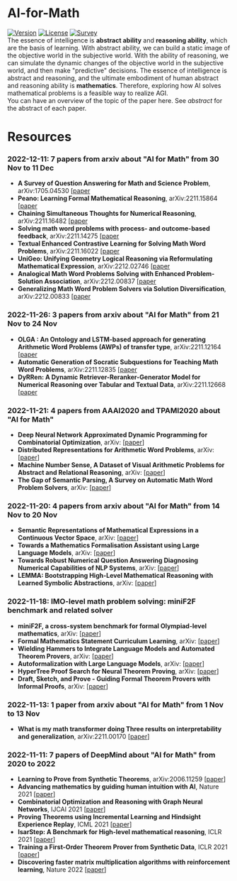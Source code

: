 # AI-for-Math
[![Version](https://img.shields.io/badge/Version-1.0.0-brightgreen)](https://github.com/BitSecret/AI-for-Math)
[![License](https://img.shields.io/badge/License-MIT-green)](https://opensource.org/licenses/MIT)
[![Survey](https://img.shields.io/badge/Survey-AI4Math-blue)](https://github.com/BitSecret/AI-for-Math)  
The essence of intelligence is **abstract ability** and **reasoning ability**, which are the basis of learning. With abstract ability, we can build a static image of the objective world in the subjective world. With the ability of reasoning, we can simulate the dynamic changes of the objective world in the subjective world, and then make "predictive" decisions. The essence of intelligence is abstract and reasoning, and the ultimate embodiment of human abstract and reasoning ability is **mathematics**. Therefore, exploring how AI solves mathematical problems is a feasible way to realize AGI.  
You can have an overview of the topic of the paper here. See *abstract* for the abstract of each paper.  

# Resources

### 2022-12-11: 7 papers from arxiv about "AI for Math" from 30 Nov to 11 Dec
- **A Survey of Question Answering for Math and Science Problem**, arXiv:1705.04530 [[paper](https://arxiv.org/abs/1705.04530)
- **Peano: Learning Formal Mathematical Reasoning**, arXiv:2211.15864 [[paper](https://arxiv.org/abs/2211.15864)
- **Chaining Simultaneous Thoughts for Numerical Reasoning**, arXiv:2211.16482 [[paper](https://arxiv.org/abs/2211.16482)
- **Solving math word problems with process- and outcome-based feedback**, arXiv:2211.14275 [[paper](https://arxiv.org/abs/2211.14275)
- **Textual Enhanced Contrastive Learning for Solving Math Word Problems**, arXiv:2211.16022 [[paper](https://arxiv.org/abs/2211.16022)
- **UniGeo: Unifying Geometry Logical Reasoning via Reformulating Mathematical Expression**, arXiv:2212.02746 [[paper](https://arxiv.org/abs/2212.02746)
- **Analogical Math Word Problems Solving with Enhanced Problem-Solution Association**, arXiv:2212.00837 [[paper](https://arxiv.org/abs/2212.00837)
- **Generalizing Math Word Problem Solvers via Solution Diversification**, arXiv:2212.00833 [[paper](https://arxiv.org/abs/2212.00833)

### 2022-11-26: 3 papers from arxiv about "AI for Math" from 21 Nov to 24 Nov
- **OLGA : An Ontology and LSTM-based approach for generating Arithmetic Word Problems (AWPs) of transfer type**, arXiv:2211.12164 [[paper](https://arxiv.org/abs/2211.12164)
- **Automatic Generation of Socratic Subquestions for Teaching Math Word Problems**, arXiv:2211.12835 [[paper](https://arxiv.org/abs/2211.12835)
- **DyRRen: A Dynamic Retriever-Reranker-Generator Model for Numerical Reasoning over Tabular and Textual Data**, arXiv:2211.12668 [[paper](https://arxiv.org/abs/2211.12668)

### 2022-11-21: 4 papers from AAAI2020 and TPAMI2020 about "AI for Math"
- **Deep Neural Network Approximated Dynamic Programming for Combinatorial Optimization**, arXiv: [[paper]()]
- **Distributed Representations for Arithmetic Word Problems**, arXiv: [[paper]()]
- **Machine Number Sense, A Dataset of Visual Arithmetic Problems for Abstract and Relational Reasoning**, arXiv: [[paper]()]
- **The Gap of Semantic Parsing, A Survey on Automatic Math Word Problem Solvers**, arXiv: [[paper]()]

### 2022-11-20: 4 papers from arxiv about "AI for Math" from 14 Nov to 20 Nov
- **Semantic Representations of Mathematical Expressions in a Continuous Vector Space**, arXiv: [[paper]()]
- **Towards a Mathematics Formalisation Assistant using Large Language Models**, arXiv: [[paper]()]
- **Towards Robust Numerical Question Answering Diagnosing Numerical Capabilities of NLP Systems**, arXiv: [[paper]()]
- **LEMMA: Bootstrapping High-Level Mathematical Reasoning with Learned Symbolic Abstractions**, arXiv: [[paper]()]

### 2022-11-18: IMO-level math problem solving: miniF2F benchmark and related solver
- **miniF2F, a cross-system benchmark for formal Olympiad-level mathematics**, arXiv: [[paper]()]
- **Formal Mathematics Statement Curriculum Learning**, arXiv: [[paper]()]
- **Wielding Hammers to Integrate Language Models and Automated Theorem Provers**, arXiv: [[paper]()]
- **Autoformalization with Large Language Models**, arXiv: [[paper]()]
- **HyperTree Proof Search for Neural Theorem Proving**, arXiv: [[paper]()]
- **Draft, Sketch, and Prove - Guiding Formal Theorem Provers with Informal Proofs**, arXiv: [[paper]()]

### 2022-11-13: 1 paper from arxiv about "AI for Math" from 1 Nov to 13 Nov
- **What is my math transformer doing Three results on interpretability and generalization**, arXiv:2211.00170 [[paper](https://arxiv.org/abs/2211.00170)]

### 2022-11-11: 7 papers of DeepMind about "AI for Math" from 2020 to 2022
- **Learning to Prove from Synthetic Theorems**, arXiv:2006.11259 [[paper](https://arxiv.org/pdf/2006.11259.pdf)] 
- **Advancing mathematics by guiding human intuition with AI**, Nature 2021 [[paper](https://www.nature.com/articles/s41586-021-04086-x.pdf)]  
- **Combinatorial Optimization and Reasoning with Graph Neural Networks**, IJCAI 2021 [[paper](https://arxiv.org/pdf/2102.09544.pdf)]  
- **Proving Theorems using Incremental Learning and Hindsight Experience Replay**, ICML 2021 [[paper](https://arxiv.org/pdf/2112.10664.pdf)]  
- **IsarStep: A Benchmark for High-level mathematical reasoning**, ICLR 2021 [[paper](https://openreview.net/pdf?id=Pzj6fzU6wkj)]  
- **Training a First-Order Theorem Prover from Synthetic Data**, ICLR 2021 [[paper](https://arxiv.org/pdf/2103.03798.pdf)]
- **Discovering faster matrix multiplication algorithms with reinforcement learning**, Nature 2022 [[paper](https://www.nature.com/articles/s41586-022-05172-4.pdf)]
